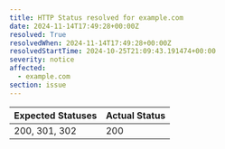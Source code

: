 ```yaml
---
title: HTTP Status resolved for example.com
date: 2024-11-14T17:49:28+00:00Z
resolved: True
resolvedWhen: 2024-11-14T17:49:28+00:00Z
resolvedStartTime: 2024-10-25T21:09:43.191474+00:00
severity: notice
affected:
  - example.com
section: issue
---
```


| Expected Statuses | Actual Status  |
|-------------------|----------------|
| 200, 301, 302 | 200 |
